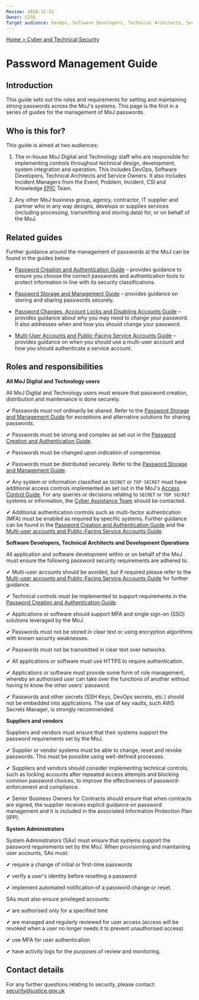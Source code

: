 ```yaml
---
Review: 2020-12-31
Owner: CISO
Target audience: DevOps, Software Developers, Technical Architects, Service Owners
---
```


[Home > Cyber and Technical Security](home-security-policies-guides.md)

# Password Management Guide

## Introduction

This guide sets out the roles and requirements for setting and maintaining strong passwords across the MoJ's systems. This page is the first in a series of guides for the management of MoJ passwords.

## Who is this for?

This guide is aimed at two audiences:

1. The in-house MoJ Digital and Technology staff who are responsible for implementing controls throughout technical design, development, system integration and operation. This includes DevOps, Software Developers, Technical Architects and Service Owners. It also includes Incident Managers from the Event, Problem, Incident, CSI and Knowledge [EPIC](https://peoplefinder.service.gov.uk/teams/epic) Team.

2. Any other MoJ business group, agency, contractor, IT supplier and partner who in any way designs, develops or supplies services (including processing, transmitting and storing data) for, or on behalf of the MoJ.

## Related guides

Further guidance around the management of passwords at the MoJ can be found in the guides below.

* [Password Creation and Authentication Guide](password-creation-and-authentication-guide.md) – provides guidance to ensure you choose the correct passwords and authentication tools to protect information in line with its security classifications.

* [Password Storage and Management Guide](password-storage-and-management-guide.md) – provides guidance on storing and sharing passwords securely.

* [Password Changes, Account Locks and Disabling Accounts Guide](password-changes-account-locks-and-disabling-accounts-guide.md) – provides guidance about why you may need to change your password. It also addresses when and how you should change your password.

* [Multi-User Accounts and Public-Facing Service Accounts Guide](multi-user-accounts-and-public-facing-service-accounts-guide.md) – provides guidance on when you should use a multi-user account and how you should authenticate a service account.

## Roles and responsibilities

**All MoJ Digital and Technology users**

All MoJ Digital and Technology users must ensure that password creation, distribution and maintenance is done securely.

✔ Passwords must not ordinarily be shared. Refer to the [Password Storage and Management Guide](password-storage-and-management-guide.md) for exceptions and alternative solutions for sharing passwords.

✔ Passwords must be strong and complex as set out in the [Password Creation and Authentication Guide](password-creation-and-authentication-guide.md).

✔ Passwords must be changed upon indication of compromise.

✔ Passwords must be distributed securely. Refer to the [Password Storage and Management Guide](password-storage-and-management-guide.md).

✔ Any system or information classified as `SECRET` or `TOP SECRET` must have additional access controls implemented as set out in the MoJ's [Access Control Guide](access-control-guide.md). For any queries or decisions relating to `SECRET` or `TOP SECRET` systems or information, the [Cyber Assistance Team](mailto:CyberConsultancy@digital.justice.gov.uk) should be contacted.

✔ Additional authentication controls such as multi-factor authentication (MFA) must be enabled as required by specific systems. Further guidance can be found in the [Password Creation and Authentication Guide](password-creation-and-authentication-guide.md) and the [Multi-user accounts and Public-Facing Service Accounts Guide](multi-user-accounts-and-public-facing-service-accounts-guide.md).

**Software Developers, Technical Architects and Development Operations**

All application and software development within or on behalf of the MoJ must ensure the following password security requirements are adhered to.

✔ Multi-user accounts should be avoided, but if required please refer to the [Multi-user accounts and Public-Facing Service Accounts Guide](multi-user-accounts-and-public-facing-service-accounts-guide.md) for further guidance.

✔ Technical controls must be implemented to support requirements in the [Password Creation and Authentication Guide](password-creation-and-authentication-guide.md).

✔ Applications or software should support MFA and single sign-on (SSO) solutions leveraged by the MoJ.

✔ Passwords must not be stored in clear text or using encryption algorithms with known security weaknesses.

✔ Passwords must not be transmitted in clear text over networks.

✔ All applications or software must use HTTPS to require authentication.

✔ Applications or software must provide some form of role management, whereby an authorised user can take over the functions of another without having to know the other users' password.

✔ Passwords and other secrets (SSH Keys, DevOps secrets, etc.) should not be embedded into applications. The use of key vaults, such AWS Secrets Manager, is strongly recommended.

**Suppliers and vendors**

Suppliers and vendors must ensure that their systems support the password requirements set by the MoJ.

✔ Supplier or vendor systems must be able to change, reset and revoke passwords. This must be possible using well-defined processes.

✔ Suppliers and vendors should consider implementing technical controls, such as locking accounts after repeated access attempts and blocking common password choices, to improve the effectiveness of password-enforcement and compliance.

✔ Senior Business Owners for Contracts should ensure that when contracts are signed, the supplier receives explicit guidance on password management and it is included in the associated Information Protection Plan (IPP).

**System Administrators**

System Administrators (SAs) must ensure that systems support the password requirements set by the MoJ. When provisioning and maintaining user accounts, SAs must:

✔ require a change of initial or first-time passwords

✔ verify a user's identity before resetting a password

✔ implement automated notification of a password change or reset.

SAs must also ensure privileged accounts:

✔ are authorised only for a specified time

✔ are managed and regularly reviewed for user access (access will be revoked when a user no longer needs it to prevent unauthorised access)

✔ use MFA for user authentication

✔ have activity logs for the purposes of review and monitoring.

## Contact details

For any further questions relating to security, please contact: [security@justice.gov.uk](mailto:security@justice.gov.uk)
